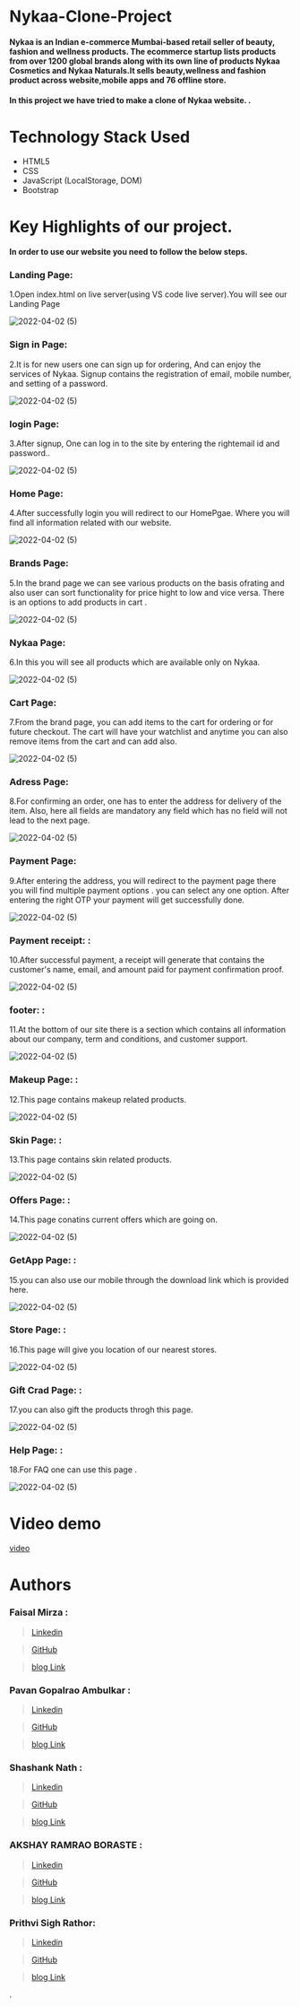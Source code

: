 # Nykaa-Clone-Project

#### Nykaa is an Indian e-commerce Mumbai-based retail seller of beauty, fashion and wellness products. The ecommerce startup lists products from over 1200 global brands along with its own line of products Nykaa Cosmetics and Nykaa Naturals.It sells beauty,wellness and fashion product across website,mobile apps and 76 offline store.

#### In this project we have tried to make a clone of Nykaa website. .


# Technology Stack Used 
* HTML5
* CSS
* JavaScript (LocalStorage, DOM)
* Bootstrap


# Key Highlights of our project.
#### In order to use our website you need to follow the below steps.

### Landing Page:

1.Open index.html on live server(using VS code live server).You will see our Landing Page 

![2022-04-02 (5)](https://github.com/faisal1205/Nykaa-Clone-Project/blob/master/landing%20page.png)

### Sign in Page:

2.It is for new users one can sign up for ordering, And can enjoy the services of Nykaa. Signup contains the registration of email, mobile number, and setting of a password.
   
![2022-04-02 (5)](https://github.com/faisal1205/Nykaa-Clone-Project/blob/master/sigin.png)

### login Page:

3.After signup, One can log in to the site by entering the rightemail id and password..

![2022-04-02 (5)](https://github.com/faisal1205/Nykaa-Clone-Project/blob/master/login.png)

### Home Page:

4.After successfully login you will redirect to our HomePgae. Where you will find all information related with our website.

![2022-04-02 (5)](https://github.com/faisal1205/Nykaa-Clone-Project/blob/master/homepage.png)

### Brands Page:

5.In the brand page we can see various products on the basis ofrating and also user can sort functionality for price hight to low and vice versa. There is an options to add products in cart .

![2022-04-02 (5)](https://github.com/faisal1205/Nykaa-Clone-Project/blob/master/brands.png)

### Nykaa Page:

6.In this you will see all products which are available only on Nykaa.

![2022-04-02 (5)](https://github.com/faisal1205/Nykaa-Clone-Project/blob/master/nykaa%20products.png)

### Cart Page:

7.From the brand page, you can add items to the cart for ordering or for future checkout. The cart will have your watchlist and anytime you can also remove items from the cart and can add also.

![2022-04-02 (5)](https://github.com/faisal1205/Nykaa-Clone-Project/blob/master/cart.png)

### Adress Page:

8.For confirming an order, one has to enter the address for delivery of the item. Also, here all fields are mandatory any field which has no field will not lead to the next page.

![2022-04-02 (5)](https://github.com/faisal1205/Nykaa-Clone-Project/blob/master/adress.png)


### Payment Page:

9.After entering the address, you will redirect to the payment page there you will find multiple payment options . you can select any one option. After entering the right OTP your payment will get successfully done.

![2022-04-02 (5)](https://github.com/faisal1205/Nykaa-Clone-Project/blob/master/Payment%20Page.png)

### Payment receipt: :

10.After successful payment, a receipt will generate that contains the customer's name, email, and amount paid for payment confirmation proof.

![2022-04-02 (5)](https://github.com/faisal1205/Nykaa-Clone-Project/blob/master/Payment%20Receipt.png)


### footer: :

11.At the bottom of our site there is a section which contains all information about our company, term and conditions, and customer support.

![2022-04-02 (5)](https://github.com/faisal1205/Nykaa-Clone-Project/blob/master/footer%20(2).png)


### Makeup Page: :

12.This page contains makeup related products.

![2022-04-02 (5)](https://github.com/faisal1205/Nykaa-Clone-Project/blob/master/makeup.png)

### Skin Page: :

13.This page contains skin related products.

![2022-04-02 (5)](https://github.com/faisal1205/Nykaa-Clone-Project/blob/master/skin%20(3).png)


### Offers Page: :

14.This page conatins current offers which are going on.

![2022-04-02 (5)](https://github.com/faisal1205/Nykaa-Clone-Project/blob/master/offers.png)


### GetApp Page: :

15.you can also use our mobile through the download link which is provided here.

![2022-04-02 (5)](https://github.com/faisal1205/Nykaa-Clone-Project/blob/master/get%20app.png)


### Store Page: :

16.This page will give you location of our nearest stores.

![2022-04-02 (5)](https://github.com/faisal1205/Nykaa-Clone-Project/blob/master/store.png)


### Gift Crad Page: :

17.you can also gift the products throgh this page.

![2022-04-02 (5)](https://github.com/faisal1205/Nykaa-Clone-Project/blob/master/gift%20card.png)


### Help Page: :

18.For FAQ one can use this page .

![2022-04-02 (5)](https://github.com/faisal1205/Nykaa-Clone-Project/blob/master/help.png)




# Video demo
[video](https://youtu.be/_P6wfJMxXvk
)


# Authors

### Faisal Mirza :
>  [Linkedin](https://www.linkedin.com/in/faisal-baig-mirza-6a48a1155/)

>  [GitHub](https://github.com/faisal1205)

>  [blog Link](https://medium.com/@mirzafaisal030/collaborative-project-at-masai-school-nykaa-clone-e6aae178053e)

### Pavan Gopalrao Ambulkar :
> [Linkedin](https://www.linkedin.com/in/gaurav-maihuria/)

> [GitHub](https://github.com/gaurav16-lang)

>  [blog Link]()

### Shashank Nath :
> [Linkedin](https://www.linkedin.com/in/shashank-nath-9b8970147/)

> [GitHub](https://github.com/shashankfeb16)

>  [blog Link](https://medium.com/@shashankfeb16/project-nykka-clone-218245d81def)

### AKSHAY RAMRAO BORASTE :
> [Linkedin](https://www.linkedin.com/in/vishnu-dutta-90baba20b/)

> [GitHub](https://github.com/vishnudutta1)

>  [blog Link]()

### Prithvi Sigh Rathor:
> [Linkedin](https://www.linkedin.com/in/ambika-kumari-5aa792165)

> [GitHub](https://github.com/ambika13kumari)

>  [blog Link]()





. 
